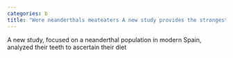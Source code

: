 ```yaml
---
categories: b
title: "Were neanderthals meateaters A new study provides the strongest evidence yet"
---
```

A new study, focused on a neanderthal population in modern Spain, analyzed their teeth to ascertain their diet